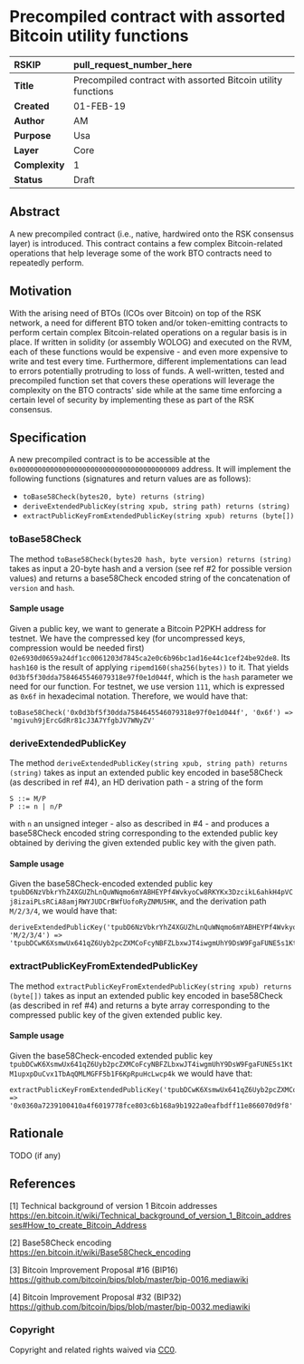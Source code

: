 # Precompiled contract with assorted Bitcoin utility functions

|RSKIP          |pull_request_number_here |
| :------------ |:------------- |
|**Title**      |Precompiled contract with assorted Bitcoin utility functions |
|**Created**    |01-FEB-19 |
|**Author**     |AM |
|**Purpose**    |Usa |
|**Layer**      |Core |
|**Complexity** |1 |
|**Status**     |Draft |

## Abstract

A new precompiled contract (i.e., native, hardwired onto the RSK consensus layer) is introduced. This contract contains a few complex Bitcoin-related operations that help leverage some of the work BTO contracts need to repeatedly perform.

## Motivation

With the arising need of BTOs (ICOs over Bitcoin) on top of the RSK network, a need for different BTO token and/or token-emitting contracts to perform certain complex Bitcoin-related operations on a regular basis is in place. If written in solidity (or assembly WOLOG) and executed on the RVM, each of these functions would be expensive - and even more expensive to write and test every time. Furthermore, different implementations can lead to errors potentially protruding to loss of funds. A well-written, tested and precompiled function set that covers these operations will leverage the complexity on the BTO contracts' side while at the same time enforcing a certain level of security by implementing these as part of the RSK consensus.

## Specification

A new precompiled contract is to be accessible at the `0x0000000000000000000000000000000000000009` address. It will implement the following functions (signatures and return values are as follows):

- `toBase58Check(bytes20, byte) returns (string)`
- `deriveExtendedPublicKey(string xpub, string path) returns (string)`
- `extractPublicKeyFromExtendedPublicKey(string xpub) returns (byte[])`

### toBase58Check

The method `toBase58Check(bytes20 hash, byte version) returns (string)` takes as input a 20-byte hash and a version (see ref #2 for possible version values) and returns a base58Check encoded string of the concatenation of `version` and `hash`.

#### Sample usage

Given a public key, we want to generate a Bitcoin P2PKH address for testnet. We have the compressed key (for uncompressed keys, compression would be needed first) `02e6930d0659a24df1cc0061203d7845ca2e0c6b96bc1ad16e44c1cef24be92de8`. Its `hash160` is the result of applying `ripemd160(sha256(bytes))` to it. That yields `0d3bf5f30dda7584645546079318e97f0e1d044f`, which is the `hash` parameter we need for our function. For testnet, we use version `111`, which is expressed as `0x6f` in hexadecimal notation. Therefore, we would have that:

```
toBase58Check('0x0d3bf5f30dda7584645546079318e97f0e1d044f', '0x6f') => 'mgivuh9jErcGdRr81cJ3A7YfgbJV7WNyZV'
```

### deriveExtendedPublicKey

The method `deriveExtendedPublicKey(string xpub, string path) returns (string)` takes as input an extended public key encoded in base58Check (as described in ref #4), an HD derivation path - a string of the form

```
S ::= M/P
P ::= n | n/P
```

with `n` an unsigned integer - also as described in #4 - and produces a base58Check encoded string corresponding to the extended public key obtained by deriving the given extended public key with the given path.

#### Sample usage

Given the base58Check-encoded extended public key `tpubD6NzVbkrYhZ4XGUZhLnQuWNqmo6mYABHEYPf4WvkyoCw8RKYKx3DzcikL6ahkH4pVCj8izaiPLsRCiA8amjRWYJUDCrBWfUofoRyZNMU5HK`, and the derivation path `M/2/3/4`, we would have that:

```
deriveExtendedPublicKey('tpubD6NzVbkrYhZ4XGUZhLnQuWNqmo6mYABHEYPf4WvkyoCw8RKYKx3DzcikL6ahkH4pVCj8izaiPLsRCiA8amjRWYJUDCrBWfUofoRyZNMU5HK', 'M/2/3/4') => 'tpubDCwK6XsmwUx641qZ6Uyb2pcZXMCoFcyNBFZLbxwJT4iwgmUhY9DsW9FgaFUNE5s1KtM1upxpDuCvx1TbAqQMLMGFF5b1F6KpRpuHcLwcp4k'
```

### extractPublicKeyFromExtendedPublicKey

The method `extractPublicKeyFromExtendedPublicKey(string xpub) returns (byte[])` takes as input an extended public key encoded in base58Check (as described in ref #4) and returns a byte array corresponding to the compressed public key of the given extended public key.

#### Sample usage

Given the base58Check-encoded extended public key `tpubDCwK6XsmwUx641qZ6Uyb2pcZXMCoFcyNBFZLbxwJT4iwgmUhY9DsW9FgaFUNE5s1KtM1upxpDuCvx1TbAqQMLMGFF5b1F6KpRpuHcLwcp4k` we would have that:

```
extractPublicKeyFromExtendedPublicKey('tpubDCwK6XsmwUx641qZ6Uyb2pcZXMCoFcyNBFZLbxwJT4iwgmUhY9DsW9FgaFUNE5s1KtM1upxpDuCvx1TbAqQMLMGFF5b1F6KpRpuHcLwcp4k') => '0x0360a7239100410a4f6019778fce803c6b168a9b1922a0eafbdff11e866070d9f8'
```

## Rationale

TODO (if any)

## References

[1] Technical background of version 1 Bitcoin addresses
https://en.bitcoin.it/wiki/Technical_background_of_version_1_Bitcoin_addresses#How_to_create_Bitcoin_Address

[2] Base58Check encoding
https://en.bitcoin.it/wiki/Base58Check_encoding

[3] Bitcoin Improvement Proposal #16 (BIP16)
https://github.com/bitcoin/bips/blob/master/bip-0016.mediawiki

[4] Bitcoin Improvement Proposal #32 (BIP32)
https://github.com/bitcoin/bips/blob/master/bip-0032.mediawiki

### Copyright

Copyright and related rights waived via [CC0](https://creativecommons.org/publicdomain/zero/1.0/).
